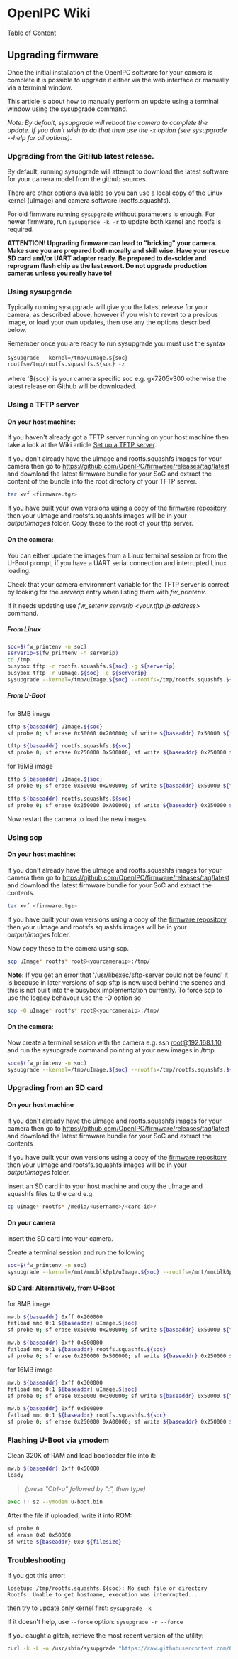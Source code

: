 # OpenIPC Wiki
[Table of Content](../README.md)

Upgrading firmware
------------------
Once the initial installation of the OpenIPC software for your camera is complete it is possible to upgrade it either via the web interface or manually via a terminal window.

This article is about how to manually perform an update using a terminal window using the sysupgrade command.

_Note: By default, sysupgrade will reboot the camera to complete the update. If you don't wish to do that then use the -x option (see sysupgrade --help for all options)_.

### Upgrading from the GitHub latest release.
By default, running sysupgrade will attempt to download the latest software for your camera model from the github sources. 

There are other options available so you can use a local copy of the Linux kernel (uImage) and camera software (rootfs.squashfs).

For old firmware running `sysupgrade` without parameters is enough. For newer firmware, run `sysupgrade -k -r` to update both kernel and rootfs is required.

__ATTENTION! Upgrading firmware can lead to "bricking" your camera. Make sure you are prepared both morally and skill wise. Have your rescue SD card and/or UART adapter ready. Be prepared to de-solder and reprogram flash chip as the last resort. Do not upgrade production cameras unless you really have to!__

### Using sysupgrade
Typically running sysupgrade will give you the latest release for your camera, as described above, however if you wish to revert to a previous image, or load your own updates, then use any the options described below. 

Remember once you are ready to run sysupgrade you must use the syntax </br></br>
`sysupgrade --kernel=/tmp/uImage.${soc} --rootfs=/tmp/rootfs.squashfs.${soc} -z` </br></br>where '${soc}' is your camera specific soc e.g. gk7205v300 
otherwise the latest release on Github will be downloaded.

### Using a TFTP server
#### On your host machine:
If you haven't already got a TFTP server running on your host machine then take a look at the Wiki article [Set up a TFTP server](installation-tftpd.md).

If you don't already have the uImage and rootfs.squashfs images for your camera then go to <https://github.com/OpenIPC/firmware/releases/tag/latest> and download the latest firmware bundle for your SoC and extract the content of the bundle into the root directory of your TFTP server.

```bash
tar xvf <firmware.tgz>
```

If you have built your own versions using a copy of the [firmware repository](https://github.com/OpenIPC/firmware) then your uImage and rootsfs.squashfs images will be in your _output/images_ folder. Copy these to the root of your tftp server.

#### On the camera:
You can either update the images from a Linux terminal session or from the U-Boot prompt, if you have a UART serial connection and interrupted Linux loading.

Check that your camera environment variable for the TFTP server is correct by looking for the _serverip_ entry when listing them with _fw_printenv_.

If it needs updating use _fw_setenv serverip <your.tftp.ip.address>_ command.

##### From Linux
```bash
soc=$(fw_printenv -n soc)
serverip=$(fw_printenv -n serverip)
cd /tmp
busybox tftp -r rootfs.squashfs.${soc} -g ${serverip}
busybox tftp -r uImage.${soc} -g ${serverip}
sysupgrade --kernel=/tmp/uImage.${soc} --rootfs=/tmp/rootfs.squashfs.${soc} -z
```

##### From U-Boot

for 8MB image

```bash
tftp ${baseaddr} uImage.${soc}
sf probe 0; sf erase 0x50000 0x200000; sf write ${baseaddr} 0x50000 ${filesize}

tftp ${baseaddr} rootfs.squashfs.${soc}
sf probe 0; sf erase 0x250000 0x500000; sf write ${baseaddr} 0x250000 ${filesize}
```

for 16MB image

```bash
tftp ${baseaddr} uImage.${soc}
sf probe 0; sf erase 0x50000 0x200000; sf write ${baseaddr} 0x50000 ${filesize}

tftp ${baseaddr} rootfs.squashfs.${soc}
sf probe 0; sf erase 0x250000 0xA00000; sf write ${baseaddr} 0x250000 ${filesize}
```

Now restart the camera to load the new images.

### Using scp
#### On your host machine:
If you don't already have the uImage and rootfs.squashfs images for your camera then go to <https://github.com/OpenIPC/firmware/releases/tag/latest> and download the latest firmware bundle for your SoC and extract the contents.

```bash
tar xvf <firmware.tgz>
```

If you have built your own versions using a copy of the [firmware repository](https://github.com/OpenIPC/firmware) then your uImage and rootsfs.squashfs images will be in your _output/images_ folder.

Now copy these to the camera using scp.

```bash
scp uImage* rootfs* root@<yourcameraip>:/tmp/
```

**Note:** If you get an error that '/usr/libexec/sftp-server could not be found' it is because in later versions of scp sftp is now used behind the scenes and this is not built into the busybox implementation currently. To force scp to use the legacy behavour use the -O option so 
```bash
scp -O uImage* rootfs* root@<yourcameraip>:/tmp/
```

#### On the camera:
Now create a terminal session with the camera e.g. ssh root@192.168.1.10 and run the sysupgrade command pointing at your new images in /tmp.

```bash
soc=$(fw_printenv -n soc)
sysupgrade --kernel=/tmp/uImage.${soc} --rootfs=/tmp/rootfs.squashfs.${soc} -z
```

### Upgrading from an SD card
#### On your host machine
If you don't already have the uImage and rootfs.squashfs images for your camera then go to <https://github.com/OpenIPC/firmware/releases/tag/latest> and download the latest firmware bundle for your SoC and extract the contents

If you have built your own versions using a copy of the [firmware repository](https://github.com/OpenIPC/firmware) then your uImage and rootsfs.squashfs images will be in your _output/images_ folder.

Insert an SD card into your host machine and copy the uImage and squashfs files to the card e.g.

```bash
cp uImage* rootfs* /media/<username>/<card-id>/
```

#### On your camera
Insert the SD card into your camera.

Create a terminal session and run the following

```bash
soc=$(fw_printenv -n soc)
sysupgrade --kernel=/mnt/mmcblk0p1/uImage.${soc} --rootfs=/mnt/mmcblk0p1/rootfs.squashfs.${soc} --force_ver -z
```

#### SD Card: Alternatively, from U-Boot

for 8MB image

```bash
mw.b ${baseaddr} 0xff 0x200000
fatload mmc 0:1 ${baseaddr} uImage.${soc}
sf probe 0; sf erase 0x50000 0x200000; sf write ${baseaddr} 0x50000 ${filesize}

mw.b ${baseaddr} 0xff 0x500000
fatload mmc 0:1 ${baseaddr} rootfs.squashfs.${soc}
sf probe 0; sf erase 0x250000 0x500000; sf write ${baseaddr} 0x250000 ${filesize}
```

for 16MB image

```bash
mw.b ${baseaddr} 0xff 0x300000
fatload mmc 0:1 ${baseaddr} uImage.${soc}
sf probe 0; sf erase 0x50000 0x300000; sf write ${baseaddr} 0x50000 ${filesize}

mw.b ${baseaddr} 0xff 0x500000
fatload mmc 0:1 ${baseaddr} rootfs.squashfs.${soc}
sf probe 0; sf erase 0x250000 0xA00000; sf write ${baseaddr} 0x250000 ${filesize}
```

### Flashing U-Boot via ymodem

Clean 320K of RAM and load bootloader file into it:

```bash
mw.b ${baseaddr} 0xff 0x50000
loady
```

> _(press "Ctrl-a" followed by ":", then type)_

```bash
exec !! sz --ymodem u-boot.bin
```

After the file if uploaded, write it into ROM:

```bash
sf probe 0
sf erase 0x0 0x50000
sf write ${baseaddr} 0x0 ${filesize}
```

### Troubleshooting

If you got this error:

```console
losetup: /tmp/rootfs.squashfs.${soc}: No such file or directory
Rootfs: Unable to get hostname, execution was interrupted...
```

then try to update only kernel first:
`sysupgrade -k`

If it doesn't help, use `--force` option:
`sysupgrade -r --force`

If you caught a glitch, retrieve the most recent version of the utility:

```bash
curl -k -L -o /usr/sbin/sysupgrade "https://raw.githubusercontent.com/OpenIPC/firmware/master/general/overlay/usr/sbin/sysupgrade"
```
